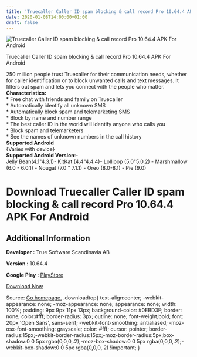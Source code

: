 ```yaml
---
title: 'Truecaller Caller ID spam blocking & call record Pro 10.64.4 APK For Android'
date: 2020-01-08T14:00:00+01:00
draft: false
---
```


![Truecaller Caller ID spam blocking & call record Pro 10.64.4 APK For Android](https://i1.wp.com/apkhome.net/wp-content/uploads/2020/01/Truecaller-Caller-ID-spam-blocking-call-record-Pro-10.64.4.png "Truecaller Caller ID spam blocking & call record Pro 10.64.4 APK For Android")

  

Truecaller Caller ID spam blocking & call record Pro 10.64.4 APK For Android

250 million people trust Truecaller for their communication needs, whether for caller identification or to block unwanted calls and text messages. It filters out spam and lets you connect with the people who matter.  
**Characteristics:**  
\* Free chat with friends and family on Truecaller  
\* Automatically identify all unknown SMS  
\* Automatically block spam and telemarketing SMS  
\* Block by name and number range  
\* The best caller ID in the world will identify anyone who calls you  
\* Block spam and telemarketers  
\* See the names of unknown numbers in the call history  
**Supported Android**  
{Varies with device}  
**Supported Android Version**:-  
Jelly Bean(4.1"4.3.1)- KitKat (4.4"4.4.4)- Lollipop (5.0"5.0.2) - Marshmallow (6.0 - 6.0.1) - Nougat (7.0 " 7.1.1) - Oreo (8.0-8.1) - Pie (9.0)

Download Truecaller Caller ID spam blocking & call record Pro 10.64.4 APK For Android
=====================================================================================

Additional Information
----------------------

**Developer :** True Software Scandinavia AB

**Version :** 10.64.4

**Google Play :** [PlayStore](https://play.google.com/store/apps/details?id=com.truecaller)

  

[Download Now](https://store4app.co/post/truecaller-caller-id-spam-blocking-amp-call-record-pro-10-64-4-apk-for-android_1578486279)

  
Source: [Go homepage.](https://store4app.co/post/truecaller-caller-id-spam-blocking-amp-call-record-pro-10-64-4-apk-for-android_1578486279) .downloadtop{ text-align:center; -webkit-appearance: none; -moz-appearance: none; appearance: none; width: 100%; padding: 9px 9px 11px 13px; background-color: #0EBD3F; border: none; color:#fff; border-radius: 3px; outline: none; font-weight;bold; font: 20px 'Open Sans', sans-serif; -webkit-font-smoothing: antialiased; -moz-osx-font-smoothing: grayscale; color: #fff; cursor: pointer; border-radius:15px;-webkit-border-radius:15px;-moz-border-radius:5px;box-shadow:0 0 5px rgba(0,0,0,.2);-moz-box-shadow:0 0 5px rgba(0,0,0,.2);-webkit-box-shadow:0 0 5px rgba(0,0,0,.2) !important; }